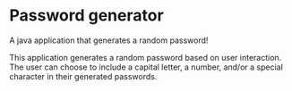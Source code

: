 # Password generator
A java application that generates a random password!  
  
This application generates a random password based on user interaction.  
The user can choose to include a capital letter, a number, and/or a special character in their generated passwords.  
